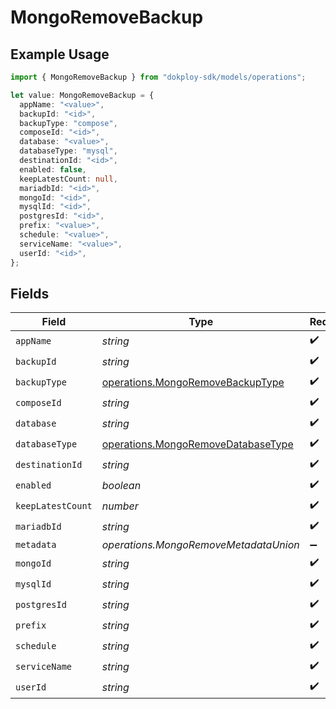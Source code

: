 # MongoRemoveBackup

## Example Usage

```typescript
import { MongoRemoveBackup } from "dokploy-sdk/models/operations";

let value: MongoRemoveBackup = {
  appName: "<value>",
  backupId: "<id>",
  backupType: "compose",
  composeId: "<id>",
  database: "<value>",
  databaseType: "mysql",
  destinationId: "<id>",
  enabled: false,
  keepLatestCount: null,
  mariadbId: "<id>",
  mongoId: "<id>",
  mysqlId: "<id>",
  postgresId: "<id>",
  prefix: "<value>",
  schedule: "<value>",
  serviceName: "<value>",
  userId: "<id>",
};
```

## Fields

| Field                                                                                    | Type                                                                                     | Required                                                                                 | Description                                                                              |
| ---------------------------------------------------------------------------------------- | ---------------------------------------------------------------------------------------- | ---------------------------------------------------------------------------------------- | ---------------------------------------------------------------------------------------- |
| `appName`                                                                                | *string*                                                                                 | :heavy_check_mark:                                                                       | N/A                                                                                      |
| `backupId`                                                                               | *string*                                                                                 | :heavy_check_mark:                                                                       | N/A                                                                                      |
| `backupType`                                                                             | [operations.MongoRemoveBackupType](../../models/operations/mongoremovebackuptype.md)     | :heavy_check_mark:                                                                       | N/A                                                                                      |
| `composeId`                                                                              | *string*                                                                                 | :heavy_check_mark:                                                                       | N/A                                                                                      |
| `database`                                                                               | *string*                                                                                 | :heavy_check_mark:                                                                       | N/A                                                                                      |
| `databaseType`                                                                           | [operations.MongoRemoveDatabaseType](../../models/operations/mongoremovedatabasetype.md) | :heavy_check_mark:                                                                       | N/A                                                                                      |
| `destinationId`                                                                          | *string*                                                                                 | :heavy_check_mark:                                                                       | N/A                                                                                      |
| `enabled`                                                                                | *boolean*                                                                                | :heavy_check_mark:                                                                       | N/A                                                                                      |
| `keepLatestCount`                                                                        | *number*                                                                                 | :heavy_check_mark:                                                                       | N/A                                                                                      |
| `mariadbId`                                                                              | *string*                                                                                 | :heavy_check_mark:                                                                       | N/A                                                                                      |
| `metadata`                                                                               | *operations.MongoRemoveMetadataUnion*                                                    | :heavy_minus_sign:                                                                       | N/A                                                                                      |
| `mongoId`                                                                                | *string*                                                                                 | :heavy_check_mark:                                                                       | N/A                                                                                      |
| `mysqlId`                                                                                | *string*                                                                                 | :heavy_check_mark:                                                                       | N/A                                                                                      |
| `postgresId`                                                                             | *string*                                                                                 | :heavy_check_mark:                                                                       | N/A                                                                                      |
| `prefix`                                                                                 | *string*                                                                                 | :heavy_check_mark:                                                                       | N/A                                                                                      |
| `schedule`                                                                               | *string*                                                                                 | :heavy_check_mark:                                                                       | N/A                                                                                      |
| `serviceName`                                                                            | *string*                                                                                 | :heavy_check_mark:                                                                       | N/A                                                                                      |
| `userId`                                                                                 | *string*                                                                                 | :heavy_check_mark:                                                                       | N/A                                                                                      |